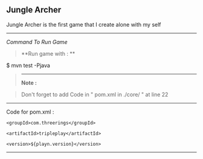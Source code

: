 Jungle Archer
-------------

Jungle Archer is the first game that I create alone with my self


----------

*Command To Run Game*
> **Run game with : **
>
$ mvn test -Pjava

>----------
> **Note :**

> Don't forget to add Code in " pom.xml in ./core/ " at line 22

----------

Code for pom.xml :
		
	<groupId>com.threerings</groupId>

   	<artifactId>tripleplay</artifactId>

   	<version>${playn.version}</version>

----------



